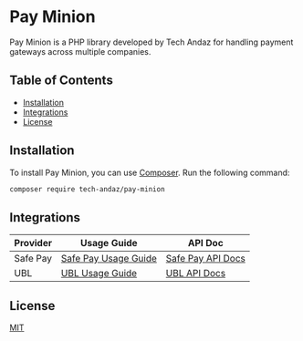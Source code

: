 # Pay Minion

Pay Minion is a PHP library developed by Tech Andaz for handling payment gateways across multiple companies.

## Table of Contents

- [Installation](#installation)
- [Integrations](#integrations)
- [License](#license)

## Installation

To install Pay Minion, you can use [Composer](https://getcomposer.org/). Run the following command:

```bash
composer require tech-andaz/pay-minion
```

## Integrations

| Provider | Usage Guide | API Doc |
| -------- | ------- | ------- |
|Safe Pay|[Safe Pay Usage Guide](src/SafePay/Usage%20Guide%20SafePay.md)| [Safe Pay API Docs](src/SafePay/API%20Document%20-%20SafePay.pdf)|
|UBL|[UBL Usage Guide](src/UBL/Usage%20Guide%20UBL.md)| [UBL API Docs](src/UBL/Api%20Docs%20UBL.pdf)|

## License

[MIT](https://choosealicense.com/licenses/mit/)

